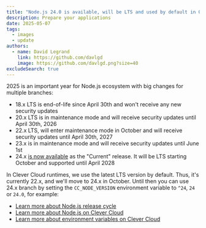 ```yaml
---
title: "Node.js 24.0 is available, will be LTS and used by default in October"
description: Prepare your applications
date: 2025-05-07
tags:
  - images
  - update
authors:
  - name: David Legrand
    link: https://github.com/davlgd
    image: https://github.com/davlgd.png?size=40
excludeSearch: true
---
```


2025 is an important year for Node.js ecosystem with big changes for multiple branches:
- 18.x LTS is end-of-life since April 30th and won't receive any new security updates
- 20.x LTS is in maintenance mode and will receive security updates until April 30th, 2026
- 22.x LTS, will enter maintenance mode in October and will receive security updates until April 30th, 2027
- 23.x is in maintenance mode and will receive security updates until June 1st
- 24.x [is now available](https://nodejs.org/en/blog/release/v24.0.0) as the "Current" release. It will be LTS starting October and supported until April 2028

In Clever Cloud runtimes, we use the latest LTS version by default. Thus, it's currently 22.x, and we'll move to 24.x in October. Until then you can use 24.x branch by setting the `CC_NODE_VERSION` environment variable to `^24`, `24` or `24.0`, for example:

* [Learn more about Node.js release cycle](https://nodejs.org/en/about/releases/)
* [Learn more about Node.js on Clever Cloud](/doc/applications/nodejs/)
* [Learn more about environment variables on Clever Cloud](/doc/reference/reference-environment-variables/)
